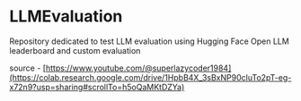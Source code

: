 # LLMEvaluation
Repository dedicated to test LLM evaluation using Hugging Face Open LLM leaderboard and custom evaluation

source - [https://www.youtube.com/@superlazycoder1984](https://colab.research.google.com/drive/1HpbB4X_3sBxNP90cluTo2pT-eg-x72n9?usp=sharing#scrollTo=h5oQaMKtDZYa)

